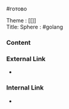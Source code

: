 #готово 

Theme : [[]]  
Title: 
Sphere : #golang

### Content



### External Link

- 

### Internal Link

- 
